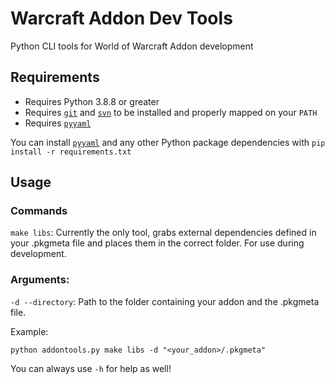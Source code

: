 # Warcraft Addon Dev Tools
Python CLI tools for World of Warcraft Addon development

## Requirements
- Requires Python 3.8.8 or greater
- Requires [`git`](https://github.com/git-guides/install-git) and [`svn`](https://tortoisesvn.net/downloads.html) to be installed and properly mapped on your `PATH`
- Requires [`pyyaml`](https://pypi.org/project/PyYAML/)

You can install [`pyyaml`](https://pypi.org/project/PyYAML/) and any other Python package dependencies with `pip install -r requirements.txt`

## Usage
### Commands
`make libs`: Currently the only tool, grabs external dependencies defined in your .pkgmeta file and places them in the correct folder. For use during development.

### Arguments:
`-d --directory`: Path to the folder containing your addon and the .pkgmeta file.

Example:
```
python addontools.py make libs -d "<your_addon>/.pkgmeta"
```

You can always use `-h` for help as well!
